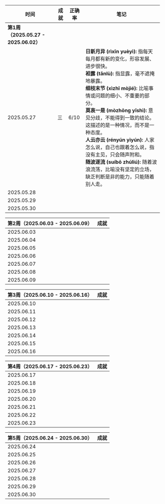 | 时间                               | 成就  | 正确率  | 笔记                                                                                                                                                                                                                                                                                                                   |
| -------------------------------- | --- | ---- | -------------------------------------------------------------------------------------------------------------------------------------------------------------------------------------------------------------------------------------------------------------------------------------------------------------------- |
| **第1周（2025.05.27 - 2025.06.02）** |     |      |                                                                                                                                                                                                                                                                                                                      |
| 2025.05.27                       | 三   | 6/10 | **日新月异 (rìxīn yuèyì):** 指每天每月都有新的变化，形容发展、进步很快。<br>**袒露 (tǎnlù):** 指显露，毫不遮掩地暴露。<br>**细枝末节 (xìzhī mòjié):** 比喻事情或问题的细小、不重要的部分。<br>**莫衷一是 (mòzhōng yīshì):** 意见分歧，不能得到一致的结论。这描述的是一种情况，而不是一种态度。<br>**人云亦云 (rényún yìyún):** 人家怎么说，自己也跟着怎么说，指没有主见，只会随声附和。<br>**随波逐流 (suíbō zhúliú):** 随着波浪流荡，比喻没有坚定的立场，缺乏判断是非的能力，只能随着别人走。 |
| 2025.05.28                       |     |      |                                                                                                                                                                                                                                                                                                                      |
| 2025.05.29                       |     |      |                                                                                                                                                                                                                                                                                                                      |
| 2025.05.30                       |     |      |                                                                                                                                                                                                                                                                                                                      |


| **第2周（2025.06.03 - 2025.06.09）** | 成就  |
| -------------------------------- | --- |
| 2025.06.03                       |     |
| 2025.06.04                       |     |
| 2025.06.05                       |     |
| 2025.06.06                       |     |
| 2025.06.07                       |     |
| 2025.06.08                       |     |
| 2025.06.09                       |     |

| **第3周（2025.06.10 - 2025.06.16）** | 成就  |
| -------------------------------- | --- |
| 2025.06.10                       |     |
| 2025.06.11                       |     |
| 2025.06.12                       |     |
| 2025.06.13                       |     |
| 2025.06.14                       |     |
| 2025.06.15                       |     |
| 2025.06.16                       |     |

| **第4周（2025.06.17 - 2025.06.23）** | 成就  |
| -------------------------------- | --- |
| 2025.06.17                       |     |
| 2025.06.18                       |     |
| 2025.06.19                       |     |
| 2025.06.20                       |     |
| 2025.06.21                       |     |
| 2025.06.22                       |     |
| 2025.06.23                       |     |

| **第5周（2025.06.24 - 2025.06.30）** | 成就  |
| -------------------------------- | --- |
| 2025.06.24                       |     |
| 2025.06.25                       |     |
| 2025.06.26                       |     |
| 2025.06.27                       |     |
| 2025.06.28                       |     |
| 2025.06.29                       |     |
| 2025.06.30                       |     |
